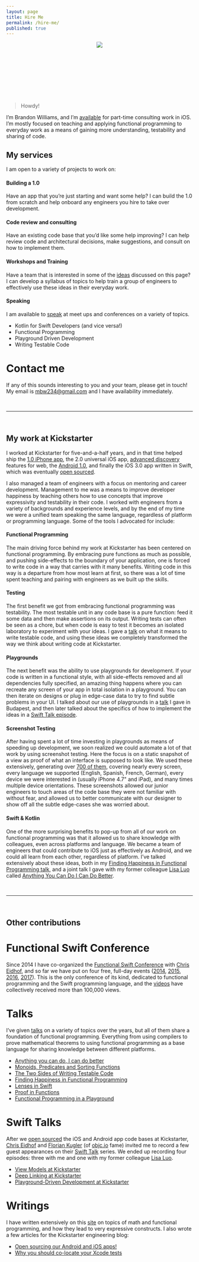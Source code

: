 ```yaml
---
layout: page
title: Hire Me
permalink: /hire-me/
published: true
---
```


<center style="margin: auto; width: 150px; height: 150px; overflow: hidden; border-radius: 50%;">
<img src="{{ site.url }}/assets/it-me.jpg">
</center>

> Howdy!

I’m Brandon Williams, and I’m [available](mailto:mbw234+hireme@gmail.com) for part-time consulting work in iOS. I’m mostly focused on teaching and applying functional programming to everyday work as a means of gaining more understanding, testability and sharing of code.


## My services

I am open to a variety of projects to work on:

#### **Building a 1.0**

Have an app that you’re just starting and want some help? I can build the 1.0 from scratch and help onboard any engineers you hire to take over development.

#### **Code review and consulting**

Have an existing code base that you’d like some help improving? I can help review code and architectural decisions, make suggestions, and consult on how to implement them.

#### **Workshops and Training**

Have a team that is interested in some of the [ideas](#my-work) discussed on this page? I can develop a syllabus of topics to help train a group of engineers to effectively use these ideas in their everyday work.

#### **Speaking**

I am available to [speak](/talks) at meet ups and conferences on a variety of topics.

- Kotlin for Swift Developers (and vice versa!)
- Functional Programming
- Playground Driven Development
- Writing Testable Code

# Contact me

If any of this sounds interesting to you and your team, please get in touch! My email is [mbw234@gmail.com](mailto:mbw234+hireme@gmail.com) and I have availability immediately.

<br>

---

<br>

<div id="my-work"></div>

## My work at Kickstarter

I worked at Kickstarter for five-and-a-half years, and in that time helped ship the [1.0 iPhone app](https://www.kickstarter.com/blog/introducing-the-kickstarter-app-for-iphone-and-ipo), the 2.0 universal iOS app, [advanced discovery](https://www.kickstarter.com/blog/introducing-advanced-search) features for web, the [Android 1.0](https://www.kickstarter.com/blog/announcing-kickstarter-for-android), and finally the iOS 3.0 app written in Swift, which was eventually [open sourced](https://kickstarter.engineering/open-sourcing-our-android-and-ios-apps-6891be909fcd).

I also managed a team of engineers with a focus on mentoring and career development. Management to me was a means to improve developer happiness by teaching others how to use concepts that improve expressivity and testability in their code. I worked with engineers from a variety of backgrounds and experience levels, and by the end of my time we were a unified team speaking the same language, regardless of platform or programming language. Some of the tools I advocated for include:

#### **Functional Programming**

The main driving force behind my work at Kickstarter has been centered on functional programming. By embracing pure functions as much as possible, and pushing side-effects to the boundary of your application, one is forced to write code in a way that carries with it many benefits. Writing code in this way is a departure from how most learn at first, so there was a lot of time spent teaching and pairing with engineers as we built up the skills.

#### **Testing**

The first benefit we got from embracing functional programming was testability. The most testable unit in any code base is a pure function: feed it some data and then make assertions on its output. Writing tests can often be seen as a chore, but when code is easy to test it becomes an isolated laboratory to experiment with your ideas. I gave a [talk](https://news.realm.io/news/try-swift-brandon-williams-writing-testable-code/) on what it means to write testable code, and using these ideas we completely transformed the way we think about writing code at Kickstarter.

#### **Playgrounds**

The next benefit was the ability to use playgrounds for development. If your code is written in a functional style, with all side-effects removed and all dependencies fully specified, an amazing thing happens where you can recreate any screen of your app in total isolation in a playground. You can then iterate on designs or plug in edge-case data to try to find subtle problems in your UI. I talked about our use of playgrounds in a [talk](https://youtu.be/A0VaIKK2ijM?t=26m43s) I gave in Budapest, and then later talked about the specifics of how to implement the ideas in a [Swift Talk episode](https://talk.objc.io/episodes/S01E51-playground-driven-development-at-kickstarter).

#### **Screenshot Testing**

After having spent a lot of time investing in playgrounds as means of speeding up development, we soon realized we could automate a lot of that work by using screenshot testing. Here the focus is on a static snapshot of a view as proof of what an interface is supposed to look like. We used these extensively, generating over [700 of them](https://github.com/kickstarter/ios-oss/tree/4aa72525007e184a4ce798756b4461e0c6cfb217/Screenshots/_64), covering nearly every screen, every language we supported (English, Spanish, French, German), every device we were interested in (usually iPhone 4.7" and iPad), and many times multiple device orientations. These screenshots allowed our junior engineers to touch areas of the code base they were not familiar with without fear, and allowed us to better communicate with our designer to show off all the subtle edge-cases she was worried about.

#### **Swift & Kotlin**

One of the more surprising benefits to pop-up from all of our work on functional programming was that it allowed us to share knowledge with colleagues, even across platforms and language. We became a team of engineers that could contribute to iOS just as effectively as Android, and we could all learn from each other, regardless of platform. I’ve talked extensively about these ideas, both in my [Finding Happiness in Functional Programming talk](https://www.youtube.com/watch?v=A0VaIKK2ijM), and a joint talk I gave with my former colleague [Lisa Luo](http://www.twitter.com/luoser) called [Anything You Can Do I Can Do Better](https://www.youtube.com/watch?v=_DuGaAkQSnM).


<br>

---

<br>




## Other contributions

# Functional Swift Conference

Since 2014 I have co-organized the [Functional Swift Conference](http://www.funswiftconf.com) with [Chris Eidhof](http://www.twitter.com/chriseidhof), and so far we have put on four free, full-day events ([2014](http://2014.funswiftconf.com), [2015](http://2015.funswiftconf.com), [2016](http://2016.funswiftconf.com), [2017](http://2017.funswiftconf.com)). This is the only conference of its kind, dedicated to functional programming and the Swift programming language, and the [videos](https://www.youtube.com/channel/UCNFUO_7gsLBk4YTmZoSTk5g) have collectively received more than 100,000 views.

# Talks

I’ve given [talks](/talks) on a variety of topics over the years, but all of them share a foundation of functional programming. Everything from using compilers to prove mathematical theorems to using functional programming as a base language for sharing knowledge between different platforms.

* [Anything you can do, I can do better](https://www.youtube.com/watch?v=_DuGaAkQSnM)
* [Monoids, Predicates and Sorting Functions](https://www.youtube.com/watch?v=VFPhPOnPiTY)
* [The Two Sides of Writing Testable Code](https://news.realm.io/news/try-swift-brandon-williams-writing-testable-code/)
* [Finding Happiness in Functional Programming](https://www.youtube.com/watch?v=A0VaIKK2ijM)
* [Lenses in Swift](https://www.youtube.com/watch?v=ofjehH9f-CU)
* [Proof in Functions](https://vimeo.com/121953811)
* [Functional Programming in a Playground](https://www.youtube.com/watch?v=estNbh2TF3E)

# Swift Talks

After we [open sourced](https://kickstarter.engineering/open-sourcing-our-android-and-ios-apps-6891be909fcd) the iOS and Android app code bases at Kickstarter,
[Chris Eidhof](http://www.twitter.com/chriseidhof) and [Florian Kugler](http://www.twitter.com/floriankugler) (of [objc.io](http://www.objc.io) fame) invited me to record a few guest appearances on their [Swift Talk](https://talk.objc.io) series. We ended up recording four episodes: three with me and one with my former colleague [Lisa Luo](http://www.twitter.com/luoser).

* [View Models at Kickstarter](https://talk.objc.io/episodes/S01E47-view-models-at-kickstarter)
* [Deep Linking at Kickstarter](https://talk.objc.io/episodes/S01E49-deep-linking-at-kickstarter)
* [Playground-Driven Development at Kickstarter](https://talk.objc.io/episodes/S01E51-playground-driven-development-at-kickstarter)

# Writings

I have written extensively on this [site](/) on topics of math and functional programming, and how they lead to very expressive constructs. I also wrote a few articles for the Kickstarter engineering blog:

* [Open sourcing our Android and iOS apps!](https://kickstarter.engineering/open-sourcing-our-android-and-ios-apps-6891be909fcd)
* [Why you should co-locate your Xcode tests](https://kickstarter.engineering/why-you-should-co-locate-your-xcode-tests-c69f79211411)
